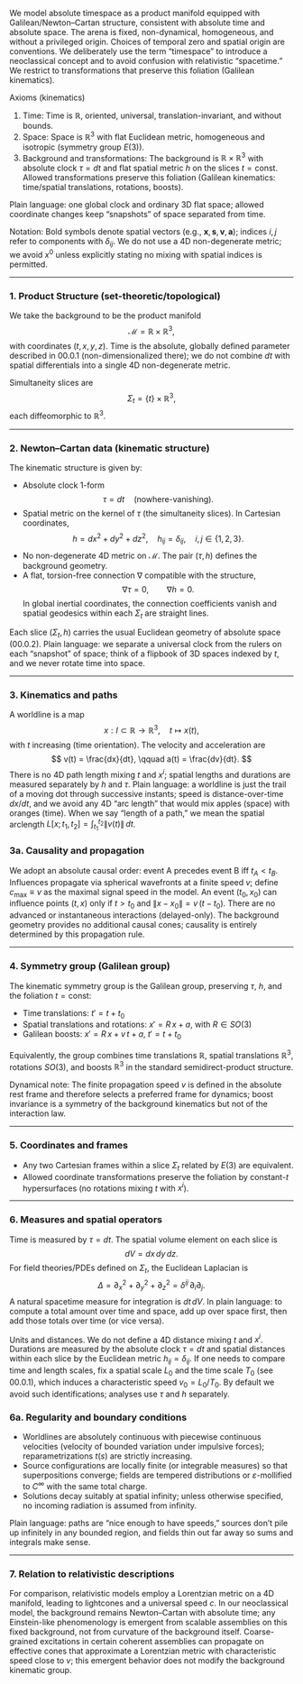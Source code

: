 We model absolute timespace as a product manifold equipped with Galilean/Newton–Cartan structure, consistent with absolute time and absolute space. The arena is fixed, non-dynamical, homogeneous, and without a privileged origin. Choices of temporal zero and spatial origin are conventions. We deliberately use the term “timespace” to introduce a neoclassical concept and to avoid confusion with relativistic “spacetime.” We restrict to transformations that preserve this foliation (Galilean kinematics).

Axioms (kinematics)
1. Time: Time is $\mathbb{R}$, oriented, universal, translation-invariant, and without bounds.
2. Space: Space is $\mathbb{R}^3$ with flat Euclidean metric, homogeneous and isotropic (symmetry group $E(3)$).
3. Background and transformations: The background is $\mathbb{R}\times\mathbb{R}^3$ with absolute clock $\tau=dt$ and flat spatial metric $h$ on the slices $t=\text{const}$. Allowed transformations preserve this foliation (Galilean kinematics: time/spatial translations, rotations, boosts).

Plain language: one global clock and ordinary 3D flat space; allowed coordinate changes keep “snapshots” of space separated from time.

Notation: Bold symbols denote spatial vectors (e.g., $\mathbf{x}, \mathbf{s}, \mathbf{v}, \mathbf{a}$); indices $i,j$ refer to components with $\delta_{ij}$. We do not use a 4D non-degenerate metric; we avoid $x^0$ unless explicitly stating no mixing with spatial indices is permitted.

---

### 1. Product Structure (set-theoretic/topological)
We take the background to be the product manifold
$$
\mathcal{M} = \mathbb{R} \times \mathbb{R}^3,
$$
with coordinates $(t, x, y, z)$. Time is the absolute, globally defined parameter described in 00.0.1 (non-dimensionalized there); we do not combine $dt$ with spatial differentials into a single 4D non-degenerate metric.

Simultaneity slices are
$$
\Sigma_t = \{t\} \times \mathbb{R}^3,
$$
each diffeomorphic to $\mathbb{R}^3$.

---

### 2. Newton–Cartan data (kinematic structure)
The kinematic structure is given by:
- Absolute clock 1-form
$$
\tau = dt \quad (\text{nowhere-vanishing}).
$$
- Spatial metric on the kernel of $\tau$ (the simultaneity slices). In Cartesian coordinates,
$$
h = dx^2 + dy^2 + dz^2, \quad h_{ij} = \delta_{ij}, \quad i,j \in \{1,2,3\}.
$$
- No non-degenerate 4D metric on $\mathcal{M}$. The pair $(\tau, h)$ defines the background geometry.
- A flat, torsion-free connection $\nabla$ compatible with the structure,
$$
\nabla \tau = 0, \qquad \nabla h = 0.
$$
In global inertial coordinates, the connection coefficients vanish and spatial geodesics within each $\Sigma_t$ are straight lines.

Each slice $(\Sigma_t, h)$ carries the usual Euclidean geometry of absolute space (00.0.2). Plain language: we separate a universal clock from the rulers on each “snapshot” of space; think of a flipbook of 3D spaces indexed by $t$, and we never rotate time into space.

---

### 3. Kinematics and paths
A worldline is a map
$$
x: I \subset \mathbb{R} \to \mathbb{R}^3, \quad t \mapsto x(t),
$$
with $t$ increasing (time orientation). The velocity and acceleration are
$$
v(t) = \frac{dx}{dt}, \qquad a(t) = \frac{dv}{dt}.
$$
There is no 4D path length mixing $t$ and $x^i$; spatial lengths and durations are measured separately by $h$ and $\tau$. Plain language: a worldline is just the trail of a moving dot through successive instants; speed is distance-over-time $dx/dt$, and we avoid any 4D “arc length” that would mix apples (space) with oranges (time). When we say “length of a path,” we mean the spatial arclength
$L[x; t_1, t_2] = \int_{t_1}^{t_2} \|v(t)\|\, dt$.

### 3a. Causality and propagation
We adopt an absolute causal order: event A precedes event B iff $t_A < t_B$. Influences propagate via spherical wavefronts at a finite speed $v$; define $c_{\max} \equiv v$ as the maximal signal speed in the model. An event $(t_0, x_0)$ can influence points $(t, x)$ only if $t > t_0$ and $\|x - x_0\| = v\,(t - t_0)$. There are no advanced or instantaneous interactions (delayed-only). The background geometry provides no additional causal cones; causality is entirely determined by this propagation rule.

---

### 4. Symmetry group (Galilean group)
The kinematic symmetry group is the Galilean group, preserving $\tau$, $h$, and the foliation $t=\text{const}$:
- Time translations: $t' = t + t_0$
- Spatial translations and rotations: $x' = R\,x + a$, with $R \in SO(3)$
- Galilean boosts: $x' = R\,x + v\, t + a$, $t' = t + t_0$

Equivalently, the group combines time translations $\mathbb{R}$, spatial translations $\mathbb{R}^3$, rotations $SO(3)$, and boosts $\mathbb{R}^3$ in the standard semidirect-product structure.

Dynamical note: The finite propagation speed $v$ is defined in the absolute rest frame and therefore selects a preferred frame for dynamics; boost invariance is a symmetry of the background kinematics but not of the interaction law.

---

### 5. Coordinates and frames
- Any two Cartesian frames within a slice $\Sigma_t$ related by $E(3)$ are equivalent.
- Allowed coordinate transformations preserve the foliation by constant-$t$ hypersurfaces (no rotations mixing $t$ with $x^i$).

---

### 6. Measures and spatial operators
Time is measured by $\tau = dt$. The spatial volume element on each slice is
$$
dV = dx\,dy\,dz.
$$
For field theories/PDEs defined on $\Sigma_t$, the Euclidean Laplacian is
$$
\Delta = \partial_x^2 + \partial_y^2 + \partial_z^2 = \delta^{ij}\,\partial_i \partial_j.
$$
A natural spacetime measure for integration is $dt\, dV$. In plain language: to compute a total amount over time and space, add up over space first, then add those totals over time (or vice versa).

Units and distances. We do not define a 4D distance mixing $t$ and $x^i$. Durations are measured by the absolute clock $\tau=dt$ and spatial distances within each slice by the Euclidean metric $h_{ij}=\delta_{ij}$. If one needs to compare time and length scales, fix a spatial scale $L_0$ and the time scale $T_0$ (see 00.0.1), which induces a characteristic speed $v_0=L_0/T_0$. By default we avoid such identifications; analyses use $\tau$ and $h$ separately.

### 6a. Regularity and boundary conditions
- Worldlines are absolutely continuous with piecewise continuous velocities (velocity of bounded variation under impulsive forces); reparametrizations $t(s)$ are strictly increasing.
- Source configurations are locally finite (or integrable measures) so that superpositions converge; fields are tempered distributions or $\varepsilon$-mollified to $C^\infty$ with the same total charge.
- Solutions decay suitably at spatial infinity; unless otherwise specified, no incoming radiation is assumed from infinity.

Plain language: paths are “nice enough to have speeds,” sources don’t pile up infinitely in any bounded region, and fields thin out far away so sums and integrals make sense.

---

### 7. Relation to relativistic descriptions
For comparison, relativistic models employ a Lorentzian metric on a 4D manifold, leading to lightcones and a universal speed $c$. In our neoclassical model, the background remains Newton–Cartan with absolute time; any Einstein-like phenomenology is emergent from scalable assemblies on this fixed background, not from curvature of the background itself. Coarse-grained excitations in certain coherent assemblies can propagate on effective cones that approximate a Lorentzian metric with characteristic speed close to $v$; this emergent behavior does not modify the background kinematic group.

